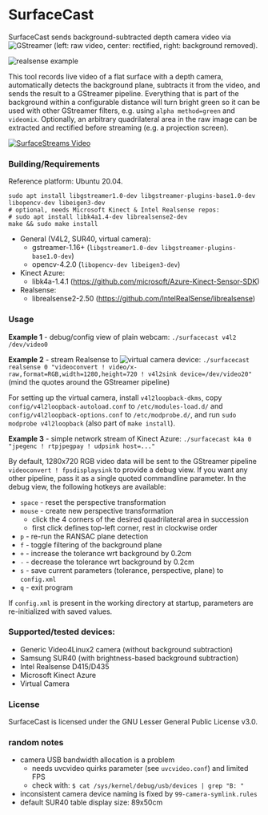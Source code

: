 # SurfaceCast

SurfaceCast sends background-subtracted depth camera video via ![GStreamer](https://gstreamer.freedesktop.org/) (left: raw video, center: rectified, right: background removed).

![realsense example](assets/demo.jpg)

This tool records live video of a flat surface with a depth camera, automatically detects the background plane, subtracts it from the video, and sends the result to a GStreamer pipeline. Everything that is part of the background within a configurable distance will turn bright green so it can be used with other GStreamer filters, e.g. using `alpha method=green` and `videomix`. Optionally, an arbitrary quadrilateral area in the raw image can be extracted and rectified before streaming (e.g. a projection screen).

[![SurfaceStreams Video](assets/anim.gif)](https://www.youtube.com/watch?v=Qe1BROtGyzI "SurfaceStreams Video")

### Building/Requirements

Reference platform: Ubuntu 20.04.

```
sudo apt install libgstreamer1.0-dev libgstreamer-plugins-base1.0-dev libopencv-dev libeigen3-dev
# optional, needs Microsoft Kinect & Intel Realsense repos:
# sudo apt install libk4a1.4-dev librealsense2-dev
make && sudo make install
```

  * General (V4L2, SUR40, virtual camera):
    * gstreamer-1.16+ (`libgstreamer1.0-dev libgstreamer-plugins-base1.0-dev`)
    * opencv-4.2.0 (`libopencv-dev libeigen3-dev`)
  * Kinect Azure:
    * libk4a-1.4.1 (https://github.com/microsoft/Azure-Kinect-Sensor-SDK)
  * Realsense:
    * librealsense2-2.50 (https://github.com/IntelRealSense/librealsense)

### Usage

**Example 1** - debug/config view of plain webcam: `./surfacecast v4l2 /dev/video0`

**Example 2** - stream Realsense to ![virtual camera device](https://github.com/umlaeute/v4l2loopback): `./surfacecast realsense 0 "videoconvert ! video/x-raw,format=RGB,width=1280,height=720 ! v4l2sink device=/dev/video20"` (mind the quotes around the GStreamer pipeline)

For setting up the virtual camera, install `v4l2loopback-dkms`, copy `config/v4l2loopback-autoload.conf` to `/etc/modules-load.d/` and `config/v4l2loopback-options.conf` to `/etc/modprobe.d/`, and run `sudo modprobe v4l2loopback` (also part of `make install`).

**Example 3** - simple network stream of Kinect Azure: `./surfacecast k4a 0 "jpegenc ! rtpjpegpay ! udpsink host=..."`

By default, 1280x720 RGB video data will be sent to the GStreamer pipeline `videoconvert ! fpsdisplaysink` to provide a debug view. If you want any other pipeline, pass it as a single quoted commandline parameter. In the debug view, the following hotkeys are available:

  * `space` - reset the perspective transformation
  * `mouse` - create new perspective transformation 
    * click the 4 corners of the desired quadrilateral area in succession
    * first click defines top-left corner, rest in clockwise order
  * `p` - re-run the RANSAC plane detection
  * `f` - toggle filtering of the background plane
  * `+` - increase the tolerance wrt background by 0.2cm
  * `-` - decrease the tolerance wrt background by 0.2cm
  * `s` - save current parameters (tolerance, perspective, plane) to `config.xml`
  * `q` - exit program

If `config.xml` is present in the working directory at startup, parameters are re-initialized with saved values.

### Supported/tested devices:

  * Generic Video4Linux2 camera (without background subtraction)
  * Samsung SUR40 (with brightness-based background subtraction)
  * Intel Realsense D415/D435
  * Microsoft Kinect Azure
  * Virtual Camera

### License

SurfaceCast is licensed under the GNU Lesser General Public License v3.0.

### random notes

  * camera USB bandwidth allocation is a problem
    * needs uvcvideo quirks parameter (see `uvcvideo.conf`) and limited FPS
    * check with: `$ cat /sys/kernel/debug/usb/devices | grep "B: "`
  * inconsistent camera device naming is fixed by `99-camera-symlink.rules`
  * default SUR40 table display size: 89x50cm
